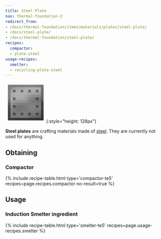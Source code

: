 ```yaml
---
title: Steel Plate
nav: thermal-foundation-2
redirect_from:
- /docs/thermal-foundation/items/materials/plates/steel-plate/
- /docs/steel-plate/
- /docs/thermal-foundation/steel-plate/
recipes:
  compactor:
  - plate-steel
usage-recipes:
  smelter:
  - recycling-plate-steel
---
```


![Steel plate](/assets/images/thermal-foundation/plate-steel.png){:style="height: 128px"}


**Steel plates** are crafting materials made of [steel](/docs/thermal-foundation-2/steel-ingot/).
They are currently not used for anything.


Obtaining
---------

### Compactor
{% include recipe-table.html type='compactor-te5' recipes=page.recipes.compactor no-result=true %}


Usage
-----

### Induction Smelter ingredient
{% include recipe-table.html type='smelter-te5' recipes=page.usage-recipes.smelter %}
